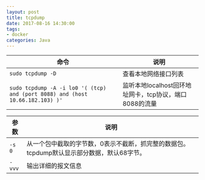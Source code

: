 ```yaml
---
layout: post
title: tcpdump
date: 2017-08-16 14:30:00
tags:
- docker
categories: Java
---
```



|                              命令                                               |                          说明                        |
| ------------------------------------------------------------------------------- | ---------------------------------------------------- |
| `sudo tcpdump -D`                                                               | 查看本地网络接口列表                                   |
| `sudo tcpdump -A -i lo0 '( (tcp) and (port 8088) and (host 10.66.182.103) )'`   | 监听本地localhost回环地址网卡，tcp协议，端口8088的流量  |



|           参数          |                                                   说明                                          |
| ----------------------- | ---------------------------------------------------------------------------------------------- |
| `-s 0`                  | 从一个包中截取的字节数，0表示不截断，抓完整的数据包。tcpdump默认显示部分数据，默认68字节。            |
| `-vvv`                  | 输出详细的报文信息                                                                               | 

